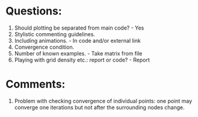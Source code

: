 Questions:
==========

1. Should plotting be separated from main code? - Yes
2. Stylistic commenting guidelines.
3. Including animations. - In code and/or external link
4. Convergence condition.
5. Number of known examples. - Take matrix from file
6. Playing with grid density etc.: report or code? - Report

Comments:
=========

1. Problem with checking convergence of individual points: one point may converge one iterations but not after the surrounding nodes change.